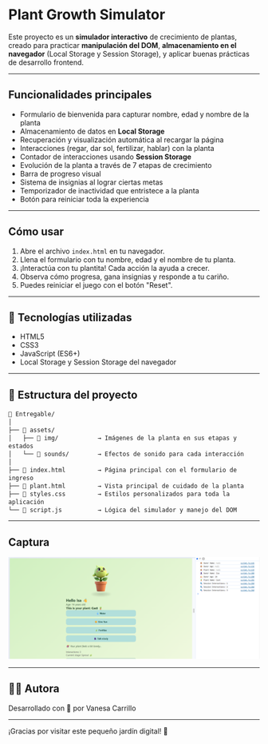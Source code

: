 #  Plant Growth Simulator

Este proyecto es un **simulador interactivo** de crecimiento de plantas, creado para practicar **manipulación del DOM**, **almacenamiento en el navegador** (Local Storage y Session Storage), y aplicar buenas prácticas de desarrollo frontend.

---

## Funcionalidades principales

* Formulario de bienvenida para capturar nombre, edad y nombre de la planta  
* Almacenamiento de datos en **Local Storage**  
* Recuperación y visualización automática al recargar la página  
* Interacciones (regar, dar sol, fertilizar, hablar) con la planta  
* Contador de interacciones usando **Session Storage**  
* Evolución de la planta a través de 7 etapas de crecimiento   
* Barra de progreso visual  
* Sistema de insignias al lograr ciertas metas   
* Temporizador de inactividad que entristece a la planta  
* Botón para reiniciar toda la experiencia  

---

##  Cómo usar

1. Abre el archivo `index.html` en tu navegador.
2. Llena el formulario con tu nombre, edad y el nombre de tu planta.
3. ¡Interactúa con tu plantita! Cada acción la ayuda a crecer.  
4. Observa cómo progresa, gana insignias y responde a tu cariño.  
5. Puedes reiniciar el juego con el botón "Reset".  

---

## 🧠 Tecnologías utilizadas

- HTML5
- CSS3
- JavaScript (ES6+)
- Local Storage y Session Storage del navegador

---

## 📂 Estructura del proyecto

```
📁 Entregable/
│
├── 📁 assets/
│   ├── 📁 img/           → Imágenes de la planta en sus etapas y estados
│   └── 📁 sounds/        → Efectos de sonido para cada interacción
│
├── 📄 index.html         → Página principal con el formulario de ingreso
├── 📄 plant.html         → Vista principal de cuidado de la planta
├── 📄 styles.css         → Estilos personalizados para toda la aplicación
└── 📄 script.js          → Lógica del simulador y manejo del DOM
```

---

##  Captura

![Interfaz y consola](assets/img/Screenshoot.png)

---

## 👩‍💻 Autora

Desarrollado con 💚 por Vanesa Carrillo

---

¡Gracias por visitar este pequeño jardín digital! 🌼